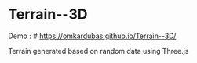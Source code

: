 # Terrain--3D

Demo : # https://omkardubas.github.io/Terrain--3D/

Terrain generated based on random data using Three.js

